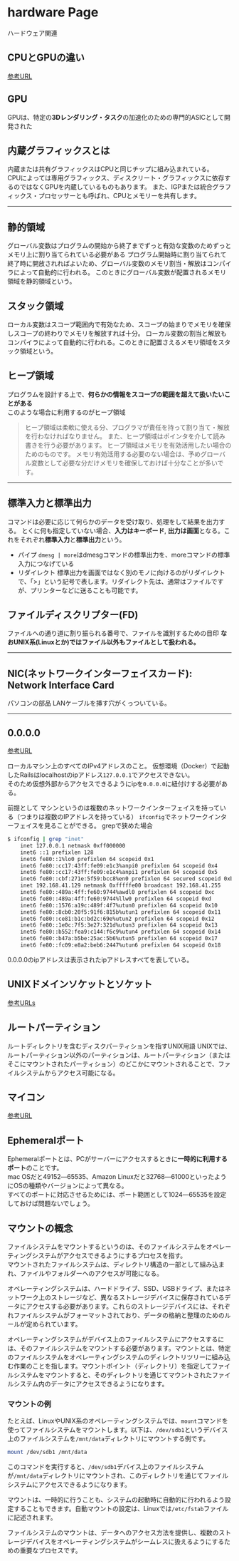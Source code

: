 # hardware Page

ハードウェア関連

## CPUとGPUの違い
[参考URL](https://www.intel.co.jp/content/www/jp/ja/products/docs/processors/cpu-vs-gpu.html)

## GPU

GPUは、特定の**3Dレンダリング・タスク**の加速化のための専門的ASICとして開発された

## 内蔵グラフィックスとは

内蔵または共有グラフィックスはCPUと同じチップに組み込まれている。  
CPUによっては専用グラフィックス、ディスクリート・グラフィックスに依存するのではなくGPUを内蔵しているものもあります。
また、IGPまたは統合グラフィックス・プロセッサーとも呼ばれ、CPUとメモリーを共有します。

---

## 静的領域

グローバル変数はプログラムの開始から終了までずっと有効な変数のためずっとメモリ上に割り当てられている必要がある
プログラム開始時に割り当てられて終了時に開放されればよいため、グローバル変数のメモリ割当・解放はコンパイラによって自動的に行われる。
このときにグローバル変数が配置されるメモリ領域を静的領域という。

## スタック領域

ローカル変数はスコープ範囲内で有効なため、スコープの始まりでメモリを確保しスコープの終わりでメモリを解放すれば十分。
ローカル変数の割当と解放もコンパイラによって自動的に行われる。このときに配置さえるメモリ領域をスタック領域という。

## ヒープ領域

プログラムを設計する上で、**何らかの情報をスコープの範囲を超えて扱いたいことがある**  
このような場合に利用するのがヒープ領域  
>ヒープ領域は柔軟に使える分、プログラマが責任を持って割り当て・解放を行わなければなりません。
>また、ヒープ領域はポインタを介して読み書きを行う必要があります。
>ヒープ領域はメモリを有効活用したい場合のためのものです。 メモリ有効活用する必要のない場合は、予めグローバル変数として必要な分だけメモリを確保しておけば十分なことが多いです。

---

## 標準入力と標準出力

コマンドは必要に応じて何らかのデータを受け取り、処理をして結果を出力する。
とくに何も指定していない場合、**入力はキーボード**, **出力は画面**となる。これをそれぞれ**標準入力**と**標準出力**という。

- パイプ
`dmesg | more`はdmesgコマンドの標準出力を、moreコマンドの標準入力につなげている
- リダイレクト
標準出力を画面ではなく別のモノに向けるのがリダイレクトで、「>」という記号で表します。リダイレクト先は、通常はファイルですが、プリンターなどに送ることも可能です。

## ファイルディスクリプター(FD)

ファイルへの通り道に割り振られる番号で、ファイルを識別するための目印
**なおUNIX系(Linuxとか)ではファイル以外もファイルとして扱われる。**

---

## NIC(ネットワークインターフェイスカード): Network Interface Card

パソコンの部品
LANケーブルを挿す穴がくっついている。

---

## 0.0.0.0

[参考URL](https://qiita.com/Masato338/items/f162394fbc37fc490dfb)

ローカルマシン上のすべてのIPv4アドレスのこと。
仮想環境（Docker）で起動したRailsはlocalhostのipアドレス`127.0.0.1`でアクセスできない。  
そのため仮想外部からアクセスできるようにipを`0.0.0.0`に紐付けする必要がある。

前提として
マシンというのは複数のネットワークインターフェイスを持っている（つまりは複数のIPアドレスを持っている）
`ifconfig`でネットワークインターフェイスを見ることができる。
grepで狭めた場合
```sh
$ ifconfig | grep "inet"
	inet 127.0.0.1 netmask 0xff000000
	inet6 ::1 prefixlen 128
	inet6 fe80::1%lo0 prefixlen 64 scopeid 0x1
	inet6 fe80::cc17:43ff:fe09:e1c3%anpi0 prefixlen 64 scopeid 0x4
	inet6 fe80::cc17:43ff:fe09:e1c4%anpi1 prefixlen 64 scopeid 0x5
	inet6 fe80::cbf:271e:5f59:bcc8%en0 prefixlen 64 secured scopeid 0xb
	inet 192.168.41.129 netmask 0xfffffe00 broadcast 192.168.41.255
	inet6 fe80::489a:4ff:fe60:9744%awdl0 prefixlen 64 scopeid 0xc
	inet6 fe80::489a:4ff:fe60:9744%llw0 prefixlen 64 scopeid 0xd
	inet6 fe80::1576:a19c:489f:4f7%utun0 prefixlen 64 scopeid 0x10
	inet6 fe80::8cb0:20f5:91f6:815b%utun1 prefixlen 64 scopeid 0x11
	inet6 fe80::ce81:b1c:bd2c:69e%utun2 prefixlen 64 scopeid 0x12
	inet6 fe80::1e0c:7f5:3e27:321d%utun3 prefixlen 64 scopeid 0x13
	inet6 fe80::b552:fea9:c144:f6c9%utun4 prefixlen 64 scopeid 0x14
	inet6 fe80::b47a:b5be:25ac:5b6%utun5 prefixlen 64 scopeid 0x17
	inet6 fe80::fc09:e8a2:beb6:2447%utun6 prefixlen 64 scopeid 0x18
```

0.0.0.0のipアドレスは表示されたipアドレスすべてを表している。

## UNIXドメインソケットとソケット

[参考URLs](https://qiita.com/toshihirock/items/b643ed0edd30e6fd1f14)

## ルートパーティション

ルートディレクトリを含むディスクパーティションを指すUNIX用語
UNIXでは、ルートパーティション以外のパーティションは、ルートパーティション（またはそこにマウントされたパーティション）のどこかにマウントされることで、ファイルシステムからアクセス可能になる。

## マイコン
[参考URL](https://monoist.itmedia.co.jp/mn/series/2053/)

## Ephemeralポート

Ephemeralポートとは、PCがサーバーにアクセスするときに**一時的に利用するポート**のことです。  
mac OSだと49152―65535、Amazon Linuxだと32768―61000といったようにOSの種類やバージョンによって異なる。  
すべてのポートに対応させるためには、ポート範囲として1024―65535を設定しておけば問題ないでしょう。

## マウントの概念

ファイルシステムをマウントするというのは、そのファイルシステムをオペレーティングシステムがアクセスできるようにするプロセスを指す。  
マウントされたファイルシステムは、ディレクトリ構造の一部として組み込まれ、ファイルやフォルダーへのアクセスが可能になる。

オペレーティングシステムは、ハードドライブ、SSD、USBドライブ、またはネットワーク上のストレージなど、異なるストレージデバイスに保存されているデータにアクセスする必要があります。これらのストレージデバイスには、それぞれファイルシステムがフォーマットされており、データの格納と整理のためのルールが定められています。

オペレーティングシステムがデバイス上のファイルシステムにアクセスするには、そのファイルシステムをマウントする必要があります。マウントとは、特定のファイルシステムをオペレーティングシステムのディレクトリツリーに組み込む作業のことを指します。マウントポイント（ディレクトリ）を指定してファイルシステムをマウントすると、そのディレクトリを通じてマウントされたファイルシステム内のデータにアクセスできるようになります。

### マウントの例

たとえば、LinuxやUNIX系のオペレーティングシステムでは、`mount`コマンドを使ってファイルシステムをマウントします。以下は、`/dev/sdb1`というデバイス上のファイルシステムを`/mnt/data`ディレクトリにマウントする例です。

```bash
mount /dev/sdb1 /mnt/data
```

このコマンドを実行すると、`/dev/sdb1`デバイス上のファイルシステムが`/mnt/data`ディレクトリにマウントされ、このディレクトリを通じてファイルシステムにアクセスできるようになります。

マウントは、一時的に行うことも、システムの起動時に自動的に行われるよう設定することもできます。自動マウントの設定は、Linuxでは`/etc/fstab`ファイルに記述されます。

ファイルシステムのマウントは、データへのアクセス方法を提供し、複数のストレージデバイスをオペレーティングシステムがシームレスに扱えるようにするための重要なプロセスです。
